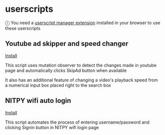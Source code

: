 # userscripts

ⓘ You need a [userscript manager extension](https://en.wikipedia.org/wiki/Userscript_manager) installed in your browser to use these userscripts

## Youtube ad skipper and speed changer

[Install](https://github.com/Vyasdev217/userscripts/raw/main/simple_yt_ad_skipper_and_speed_changer.user.js)

This script uses mutation observer to detect the changes made in youtube page and automatically clicks SkipAd button when available

It also has an additional feature of changing a video's playback speed from a numerical input box placed right to the search box

## NITPY wifi auto login

[Install](https://github.com/Vyasdev217/userscripts/raw/main/nitpy_lan_autologin.user.js)

This script automates the process of entering username/password and clicking Signin button in NITPY wifi login page

